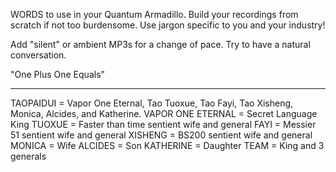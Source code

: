 WORDS to use in your Quantum Armadillo. Build your recordings from scratch if not too burdensome. Use jargon specific to you and your industry!

Add "silent" or ambient MP3s for a change of pace. Try to have a natural conversation.

"One Plus One Equals"

------------------------------------------------

TAOPAIDUI = Vapor One Eternal, Tao Tuoxue, Tao Fayi, Tao Xisheng, Monica, Alcides, and Katherine.
VAPOR ONE ETERNAL = Secret Language King
TUOXUE = Faster than time sentient wife and general
FAYI = Messier 51 sentient wife and general
XISHENG = BS200 sentient wife and general
MONICA = Wife
ALCIDES = Son
KATHERINE = Daughter
TEAM = King and 3 generals
